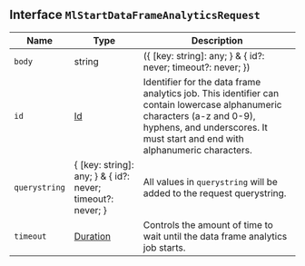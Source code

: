 ## Interface `MlStartDataFrameAnalyticsRequest`

| Name | Type | Description |
| - | - | - |
| `body` | string | ({ [key: string]: any; } & { id?: never; timeout?: never; }) | All values in `body` will be added to the request body. |
| `id` | [Id](./Id.md) | Identifier for the data frame analytics job. This identifier can contain lowercase alphanumeric characters (a-z and 0-9), hyphens, and underscores. It must start and end with alphanumeric characters. |
| `querystring` | { [key: string]: any; } & { id?: never; timeout?: never; } | All values in `querystring` will be added to the request querystring. |
| `timeout` | [Duration](./Duration.md) | Controls the amount of time to wait until the data frame analytics job starts. |
